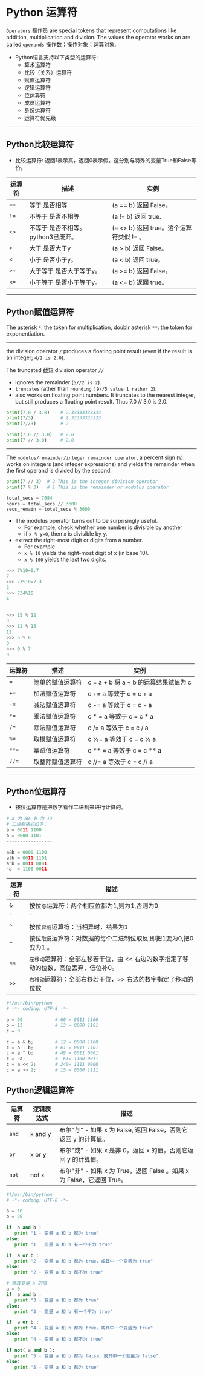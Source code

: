 # Python 运算符

`Operators` 操作员 are special tokens that represent computations like addition, multiplication and division. The values the operator works on are called `operands` 操作数；操作对象；运算对象.


* Python语言支持以下类型的运算符:
  * 算术运算符
  * 比较（关系）运算符
  * 赋值运算符
  * 逻辑运算符
  * 位运算符
  * 成员运算符
  * 身份运算符
  * 运算符优先级

---

## Python比较运算符
* 比较运算符: 返回1表示真，返回0表示假。这分别与特殊的变量True和False等价。

运算符	| 描述	| 实例
---|---|---
`==`| 等于    是否相等               	| (a == b) 返回 False。
`!=`| 不等于  是否不相等	             | (a != b) 返回 true.
`<>`| 不等于  是否不相等。python3已废弃。| (a <> b) 返回 true。这个运算符类似 != 。
`>` | 大于    是否大于y	               | (a > b) 返回 False。
`<` | 小于    是否小于y。              | (a < b) 返回 true。
`>=`| 大于等于 是否大于等于y。         	| (a >= b) 返回 False。
`<=`| 小于等于 是否小于等于y。         	| (a <= b) 返回 true。

---

## Python赋值运算符

The asterisk `*`: the token for multiplication,
doublr asterisk `**`: the token for exponentiation.

---

the division operator `/` produces a floating point result (even if the result is an integer; `4/2 is 2.0`).

The truncated 截短 division operator `//`
- ignores the remainder (`5//2 is 2`).
- `truncates` rather than `rounding` ( `9//5 value 1 rather 2`).
-  also works on floating point numbers. It truncates to the nearest integer, but still produces a floating point result. Thus 7.0 // 3.0 is 2.0.

```py
print(7.0 / 3.0)    # 2.33333333333
print(7/3)          # 2.33333333333
print(7//3)         # 2

print(7.0 // 3.0)   # 2.0
print(7 // 3.0)     # 2.0
```

---

The `modulus/remainder/integer remainder operator`, a percent sign (`%`): works on integers (and integer expressions) and yields the remainder when the first operand is divided by the second.

```py
print(7 // 3)  # 2 This is the integer division operator
print(7 % 3)   # 1 This is the remainder or modulus operator

total_secs = 7684
hours = total_secs // 3600
secs_remain = total_secs % 3600
```

- The modulus operator turns out to be surprisingly useful.
  - For example, check whether one number is divisible by another
  - if `x % y=0`, then x is divisible by y.
- extract the right-most digit or digits from a number.
  - For example
  - `x % 10` yields the right-most digit of x (in base 10).
  - `x % 100` yields the last two digits.

```py
>>> 7%10=0.7
7
>>> 73%10=7.3
3
>>> 734%10
4


>>> 15 % 12
3
>>> 12 % 15
12
>>> 6 % 6
0
>>> 0 % 7
0
```

运算符	| 描述	| 实例
---|---|---
`=`	  | 简单的赋值运算符	| c = a + b 将 a + b 的运算结果赋值为 c
`+=`	| 加法赋值运算符	   | c += a 等效于 c = c + a
`-=`	| 减法赋值运算符	   | c -= a 等效于 c = c - a
`*=`	| 乘法赋值运算符	   | c * = a 等效于 c = c * a
`/=`	| 除法赋值运算符	   | c /= a 等效于 c = c / a
`%=`	| 取模赋值运算符	   | c %= a 等效于 c = c % a
`**=`	| 幂赋值运算符	    | c ** = a 等效于 c = c ** a
`//=`	| 取整除赋值运算符	| c //= a 等效于 c = c // a

---

## Python位运算符
* 按位运算符是把数字看作二进制来进行计算的。

```py
# a 为 60，b 为 13
# 二进制格式如下：
a = 0011 1100
b = 0000 1101
-----------------

a&b = 0000 1100
a|b = 0011 1101
a^b = 0011 0001
~a  = 1100 0011
```

运算符	| 描述
---|---
`&`	  | 按位`与`运算符：两个相应位都为1,则为1,否则为0
`|`	  | 按位`或`运算符：只要有一个为1时，结果位就为1。
`^`	  | 按位`异或`运算符：当相异时，结果为1
`~`	  | 按位`取反`运算符：对数据的每个二进制位取反,即把1变为0,把0变为1 。
`<<`	| `左移动`运算符：全部左移若干位，由 << 右边的数字指定了移动的位数，高位丢弃，低位补0。
`>>`	| `右移动`运算符：全部右移若干位，>> 右边的数字指定了移动的位数

```py
#!/usr/bin/python
# -*- coding: UTF-8 -*-

a = 60            # 60 = 0011 1100
b = 13            # 13 = 0000 1101
c = 0

c = a & b;        # 12 = 0000 1100
c = a | b;        # 61 = 0011 1101
c = a ^ b;        # 49 = 0011 0001
c = ~a;           # -61= 1100 0011
c = a << 2;       # 240= 1111 0000
c = a >> 2;       # 15 = 0000 1111
```


## Python逻辑运算符

运算符	| 逻辑表达式	| 描述
---|---|---
`and`	| x and y	| 布尔"与" - 如果 x 为 False, 返回 False，否则它返回 y 的计算值。
`or`	| x or y	| 布尔"或"	- 如果 x 是非 0，返回 x 的值，否则它返回 y 的计算值。
`not`	| not x	  | 布尔"非" - 如果 x 为 True，返回 False 。如果 x 为 False，它返回 True。

```py
#!/usr/bin/python
# -*- coding: UTF-8 -*-

a = 10
b = 20

if  a and b :
   print "1 - 变量 a 和 b 都为 true"
else:
   print "1 - 变量 a 和 b 有一个不为 true"

if  a or b :
   print "2 - 变量 a 和 b 都为 true，或其中一个变量为 true"
else:
   print "2 - 变量 a 和 b 都不为 true"

# 修改变量 a 的值
a = 0
if  a and b :
   print "3 - 变量 a 和 b 都为 true"
else:
   print "3 - 变量 a 和 b 有一个不为 true"

if  a or b :
   print "4 - 变量 a 和 b 都为 true，或其中一个变量为 true"
else:
   print "4 - 变量 a 和 b 都不为 true"

if not( a and b ):
   print "5 - 变量 a 和 b 都为 false，或其中一个变量为 false"
else:
   print "5 - 变量 a 和 b 都为 true"
```
